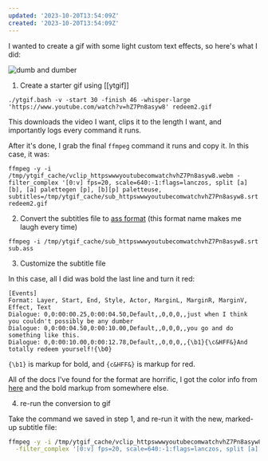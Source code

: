 ```yaml
---
updated: '2023-10-20T13:54:09Z'
created: '2023-10-20T13:54:09Z'
---
```

I wanted to create a gif with some light custom text effects, so here's what I did:

![dumb and dumber](https://cdn.billmill.org/static/gifs/redeem2.gif)

1. Create a starter gif using [[ytgif]]

`./ytgif.bash -v -start 30 -finish 46 -whisper-large 'https://www.youtube.com/watch?v=hZ7Pn8asyw8' redeem2.gif`

This downloads the video I want, clips it to the length I want, and importantly logs every command it runs.

After it's done, I grab the final `ffmpeg` command it runs and copy it. In this case, it was:

```
ffmpeg -y -i /tmp/ytgif_cache/vclip_httpswwwyoutubecomwatchvhZ7Pn8asyw8.webm -filter_complex '[0:v] fps=20, scale=640:-1:flags=lanczos, split [a][b], [a] palettegen [p], [b][p] paletteuse, subtitles=/tmp/ytgif_cache/sub_httpswwwyoutubecomwatchvhZ7Pn8asyw8.srt' redeem2.gif
```

2. Convert the subtitles file to [ass format](https://github.com/libass/libass) (this format name makes me laugh every time)

`ffmpeg -i /tmp/ytgif_cache/sub_httpswwwyoutubecomwatchvhZ7Pn8asyw8.srt sub.ass`

3. Customize the subtitle file

In this case, all I did was bold the last line and turn it red:

```
[Events]
Format: Layer, Start, End, Style, Actor, MarginL, MarginR, MarginV, Effect, Text
Dialogue: 0,0:00:00.25,0:00:04.50,Default,,0,0,0,,just when I think you couldn't possibly be any dumber
Dialogue: 0,0:00:04.50,0:00:10.00,Default,,0,0,0,,you go and do something like this.
Dialogue: 0,0:00:10.00,0:00:12.78,Default,,0,0,0,,{\b1}{\c&HFF&}And totally redeem yourself!{\b0}
```

`{\b1}` is markup for bold, and `{c&HFF&}` is markup for red.

All of the docs I've found for the format are horrific, I got the color info from [here](https://gist.github.com/marnanel/87fee222990df53d23a9999d90a4eae2#file-gistfile1-txt-L986) and the bold markup from somewhere else.

4. re-run the conversion to gif

Take the command we saved in step 1, and re-run it with the new, marked-up subtitle file:

```bash
ffmpeg -y -i /tmp/ytgif_cache/vclip_httpswwwyoutubecomwatchvhZ7Pn8asyw8.webm \
  -filter_complex '[0:v] fps=20, scale=640:-1:flags=lanczos, split [a][b], [a] palettegen [p], [b][p] paletteuse, subtitles=sub.ass' redeem2.gif
```
